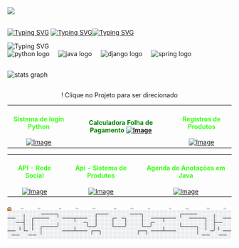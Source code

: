 
<div align ="left">
<div align="left">
 <img height="150" src="https://www.procurei-em-sonhos.com/wp-content/uploads/2021/02/tumblr_ma8oawIKaL1qc5wono1_500.gif"  />
</div>

##


<a href="https://git.io/typing-svg"><img src="https://readme-typing-svg.herokuapp.com?font=Fira+code&size=16&pause=4&color=65FF51&repeat=false&width=435&lines=Nome+Nate%2C+Programador+Backend%2C+habilidades+com+" alt="Typing SVG" /></a>
<a href="https://git.io/typing-svg"><img src="https://readme-typing-svg.herokuapp.com?font=Fira+code&size=16&pause=4&color=65FF51&repeat=false&width=435&lines=Ferramentas%3A+Python+e+Java%2C+Estudando+Atualmente" alt="Typing SVG" /></a><a href="https://git.io/typing-svg"><img src="https://readme-typing-svg.herokuapp.com?font=Fira+code&size=16&pause=4&color=65FF51&repeat=false&width=435&lines=+PHP%2C+Django+Avan%C3%A7ado" alt="Typing SVG" /></a>

<div align="center>
    <a href="https://git.io/typing-svg"><img src="https://readme-typing-svg.herokuapp.com?font=Fira+code&size=17&duration=3000&pause=1000&color=65FF51&width=435&lines=My+stacks" alt="Typing SVG" /></a><br>
  <img src="https://cdn.jsdelivr.net/gh/devicons/devicon/icons/python/python-original-wordmark.svg" height="35" alt="python logo"  />
  <img width="12" />
  <img src="https://cdn.jsdelivr.net/gh/devicons/devicon/icons/java/java-original-wordmark.svg" height="35" alt="java logo"  />
  <img width="12" />
  <img src="https://cdn.jsdelivr.net/gh/devicons/devicon/icons/django/django-plain.svg" height="40" alt="django logo"  />
  <img width="12" />
  <img src="https://cdn.jsdelivr.net/gh/devicons/devicon/icons/spring/spring-original.svg" height="35" alt="spring logo"  />
</div>

##

<div align ="left">
<img src="https://github-readme-stats.vercel.app/api?username=Dev1Nate&hide_title=false&hide_rank=false&show_icons=true&include_all_commits=true&count_private=true&disable_animations=false&theme=merko&locale=en&hide_border=false" height="150" alt="stats graph"/>
</div>




##
<div align = "center">
<table>
  <tr>
   <p" align = "left">! Clique no Projeto para ser direcionado</p>
    <td align="center">
      <h4 style="color:#39FF14;">Sistema de login Python</h4>
        <a href="https://github.com/Dev1Nate/sistema-de-login/blob/main/README.md"><img width="250" alt="Image" src="https://github.com/user-attachments/assets/a2a13d5e-0683-40c5-9d9b-e7eca5ce67c9" />
      </a>
    </td>
  <td align="center">
      <h4 style="color:green;">Calculadora Folha de Pagamento</<h4>
        <a href="https://github.com/Dev1Nate/Folha-Bruta-de-Funcionario"><img width="250" alt="Image" src="https://github.com/user-attachments/assets/ed98759c-fd8f-4dcb-8d0d-02d717e4c9a3" />
      </a>
      </td>
    <td align="center">
      <h4 style="color:#39FF14;">Registros de Produtos</h4>
        <a href="https://github.com/Dev1Nate/registro-de-produtos"><img width="250" alt="Image" src="https://github.com/user-attachments/assets/1eab706e-6e01-4c70-99b5-6823ac54fae2" />
        </a>
    </td>
  </tr>
</table>
<table>
  <tr>
    <td align="center">
      <h4 style="color:#39FF14;">API - Rede Social</h4>
        <a href="https://github.com/Dev1Nate/API-Rede-Social/blob/main/README.md"><img width="250" alt="Image" src="https://github.com/user-attachments/assets/3a770309-0e73-4223-a6a0-65c44eb4d134" />
        </a>
    </td>
  <td align="center">
        <h4 style="color:#39FF14;">Api - Sistema de Produtos</h4>
          <a href="https://github.com/Dev1Nate/API-Sistema-de-Produtos"><img width="250" alt="Image" src="https://github.com/user-attachments/assets/cb74236b-e08c-47be-8504-2ff5797369c6" />
          </a>
      </td>
    <td align="center">
      <h4 style="color:#39FF14;">Agenda de Anotações em Java</h3>
        <a href="https://github.com/Dev1Nate/Agenda-de-Anotacoes-em-Java"><img width="240" alt="Image" src="https://github.com/user-attachments/assets/4258ab54-860c-4f3e-926f-d48080bb0cb4" />
        </a>
    </td>
  </tr>
</table>
</div>

###



###

<picture>
  <source media="(prefers-color-scheme: dark)" srcset="https://raw.githubusercontent.com/jogodoidinho/jogodoidinho/output/pacman-contribution-graph-dark.svg">
  <source media="(prefers-color-scheme: light)" srcset="https://raw.githubusercontent.com/jogodoidinho/jogodoidinho/output/pacman-contribution-graph.svg">
  <img alt="pacman contribution graph" src="https://raw.githubusercontent.com/jogodoidinho/jogodoidinho/output/pacman-contribution-graph.svg">
</picture>

###

</div>
